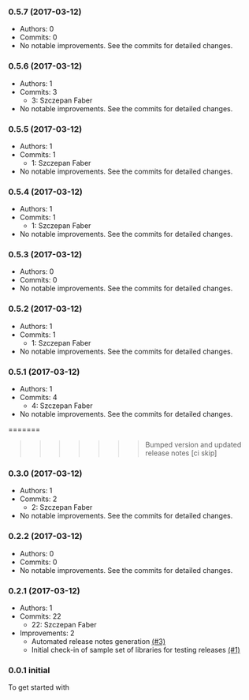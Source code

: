 ### 0.5.7 (2017-03-12)

* Authors: 0
* Commits: 0
* No notable improvements. See the commits for detailed changes.

### 0.5.6 (2017-03-12)

* Authors: 1
* Commits: 3
  * 3: Szczepan Faber
* No notable improvements. See the commits for detailed changes.

### 0.5.5 (2017-03-12)

* Authors: 1
* Commits: 1
  * 1: Szczepan Faber
* No notable improvements. See the commits for detailed changes.

### 0.5.4 (2017-03-12)

* Authors: 1
* Commits: 1
  * 1: Szczepan Faber
* No notable improvements. See the commits for detailed changes.

### 0.5.3 (2017-03-12)

* Authors: 0
* Commits: 0
* No notable improvements. See the commits for detailed changes.

### 0.5.2 (2017-03-12)

* Authors: 1
* Commits: 1
  * 1: Szczepan Faber
* No notable improvements. See the commits for detailed changes.

### 0.5.1 (2017-03-12)

* Authors: 1
* Commits: 4
  * 4: Szczepan Faber
* No notable improvements. See the commits for detailed changes.

=======
>>>>>>> Bumped version and updated release notes [ci skip]
### 0.3.0 (2017-03-12)

* Authors: 1
* Commits: 2
  * 2: Szczepan Faber
* No notable improvements. See the commits for detailed changes.

### 0.2.2 (2017-03-12)

* Authors: 0
* Commits: 0
* No notable improvements. See the commits for detailed changes.

### 0.2.1 (2017-03-12)

* Authors: 1
* Commits: 22
  * 22: Szczepan Faber
* Improvements: 2
  * Automated release notes generation [(#3)](https://github.com/mockito/mockito-release-tools-example/pull/3)
  * Initial check-in of sample set of libraries for testing releases [(#1)](https://github.com/mockito/mockito-release-tools-example/pull/1)

### 0.0.1 initial

To get started with